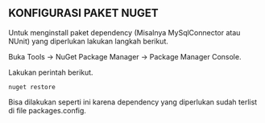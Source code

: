 ## KONFIGURASI PAKET NUGET

Untuk menginstall paket dependency (Misalnya MySqlConnector atau NUnit) yang diperlukan lakukan langkah berikut.

Buka Tools -> NuGet Package Manager -> Package Manager Console.

Lakukan perintah berikut.

```
nuget restore
```

Bisa dilakukan seperti ini karena dependency yang diperlukan sudah terlist di file packages.config.

